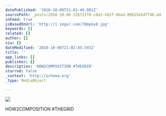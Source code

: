 ```yaml
---
datePublished: '2016-10-06T21:02:46.081Z'
sourcePath: _posts/2016-10-06-316721f8-c0a3-492f-8dad-86b25e5d774b.md
inFeed: true
isBasedOnUrl: 'http://i.imgur.com/7QmpGy8.jpg'
keywords: []
related: []
author: []
via: {}
dateModified: '2016-10-06T21:02:45.545Z'
title: ''
app_links: []
publisher: {}
description: 'HOW2COMPOSITION #THEGRID'
starred: false
_context: 'http://schema.org'
_type: MediaObject

---
```

![](https://imgflo.herokuapp.com/graph/2b2431f8e7ba7b0/3e9ffebc4f348c3cf5200876002a1284/noop.jpg?input=http%3A%2F%2Fi.imgur.com%2F7QmpGy8.jpg)

HOW2COMPOSITION \#THEGRID